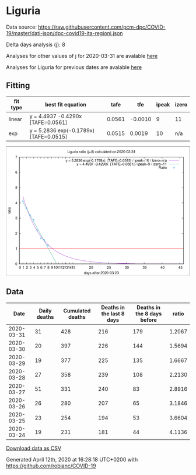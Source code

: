 # Liguria

Data source: https://raw.githubusercontent.com/pcm-dpc/COVID-19/master/dati-json/dpc-covid19-ita-regioni.json

Delta days analysis (j): 8

Analyses for other values of j for 2020-03-31 are avalable [here](../README.md)

Analyses for Liguria for previous dates are avalable [here](../../README.md)

## Fitting 
|fit type|best fit equation|tafe|tfe|ipeak|izero|
|-------|-----|--------|------|---|---|
|linear|y = 4.4937 -0.4290x  [TAFE=0.0561]|0.0561|-0.0010|9|11|
|exp|y = 5.2836 exp(-0.1789x)  [TAFE=0.0515]|0.0515|0.0019|10|n/a|

![Plot](COVID-19_liguria_j8_2020-03-31.png)

## Data
|Date|Daily deaths|Cumulated deaths|Deaths in the last 8 days|Deaths in the 8 days before|ratio|
|----|----------|-----------|-------|--------------------|-----|
|2020-03-31|31|428|216|179|1.2067|
|2020-03-30|20|397|226|144|1.5694|
|2020-03-29|19|377|225|135|1.6667|
|2020-03-28|27|358|239|108|2.2130|
|2020-03-27|51|331|240|83|2.8916|
|2020-03-26|26|280|207|65|3.1846|
|2020-03-25|23|254|194|53|3.6604|
|2020-03-24|19|231|181|44|4.1136|

[Download data as CSV](COVID-19_liguria_j8_2020-03-31.csv)

Generated April 12th, 2020 at 16:28:18 UTC+0200 with https://github.com/robianc/COVID-19
